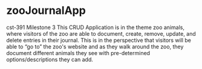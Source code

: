 # zooJournalApp
cst-391 Milestone 3
This CRUD Application is in the theme zoo animals, where visitors of the zoo are able to document, create, remove, update, and delete entries in their journal. 
This is in the perspective that visitors will be able to “go to” the zoo's website and as they walk around the zoo, they document different animals they see with pre-determined options/descriptions they can add.
